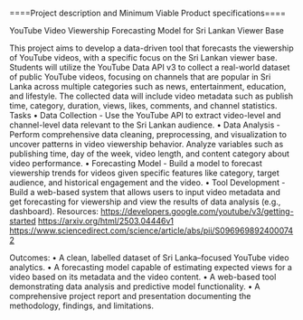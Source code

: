 ====Project description and Minimum Viable Product specifications====

YouTube Video Viewership Forecasting Model for Sri Lankan Viewer Base


 This project aims to develop a data-driven tool that forecasts the viewership of 
YouTube videos, with a specific focus on the Sri Lankan viewer base.
 Students will utilize the YouTube Data API v3 to collect a real-world dataset of 
public YouTube videos, focusing on channels that are popular in Sri Lanka 
across multiple categories such as news, entertainment, education, and 
lifestyle. The collected data will include video metadata such as publish time, 
category, duration, views, likes, comments, and channel statistics.
 Tasks
 •        Data Collection - Use the YouTube API to extract video-level and 
channel-level data relevant to the Sri Lankan audience.
 •        Data Analysis - Perform comprehensive data cleaning, preprocessing, 
and visualization to uncover patterns in video viewership behavior. Analyze 
variables such as publishing time, day of the week, video length, and content 
category about video performance.
 •        Forecasting Model - Build a model to forecast viewership trends for 
videos given specific features like category, target audience, and historical 
engagement and the video.
 •        Tool Development - Build a web-based system that allows users to input 
video metadata and get forecasting for viewership and view the results of data 
analysis (e.g., dashboard).
 Resources:
 https://developers.google.com/youtube/v3/getting-started
 https://arxiv.org/html/2503.04446v1
 https://www.sciencedirect.com/science/article/abs/pii/S0969698924000742

Outcomes:
•        A clean, labelled dataset of Sri Lanka–focused 
YouTube video analytics.
 •        A forecasting model capable of estimating expected 
views for a video based on its metadata and the video 
content.
 •        A web-based tool demonstrating data analysis and 
predictive model functionality.
 •        A comprehensive project report and presentation 
documenting the methodology, findings, and limitations.